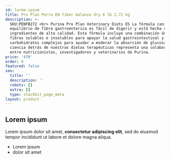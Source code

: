 ```yaml
---
id: lorem-ipsum
title: Pro Plan Perro EN fiber balance dry 6 lb 2.72 kg
description: >-
  SKU:PENFB272 <br> Purina Pro Plan Veterinary Diets ES La fórmula canina de
  equilibrio de fibra gastroenterica es fácil de digerir y está hecha con
  ingredientes de alta calidad. Esta fórmula incluye una combinación única de
  fibras solubles e insolubles para apoyar la salud gastrointestinal y
  carbohidratos complejos para ayudar a moderar la absorción de glucosa. La
  ciencia detrás de nuestras dietas terapéuticas representa una colaboración
  entre nutricionistas, investigadores y veterinarios de Purina.
price: '470'
order: 0
featured: false
seo:
  title: ''
  description: ''
  robots: []
  extra: []
  type: stackbit_page_meta
layout: product
---
```

## Lorem ipsum

Lorem ipsum dolor sit amet, **consectetur adipiscing elit**, sed do eiusmod tempor incididunt ut labore et dolore magna aliqua.

- Lorem ipsum
- dolor sit amet